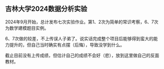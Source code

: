 ## 吉林大学2024数据分析实验

2024年9月开始，总计发布七次实验作业。第1、2次为简单的常识考察，6、7次为数学建模题目实例。

6、7次做的较差，不上传误人子弟了。说实话完成整个项目后能够得到蛮大的能力提升的，但自己当时确实有点摆（后悔），导致没学到什么。

截止目前没有上传成绩，但估计自己的成绩不会好（悲），放到这里做自己的反面教材。
